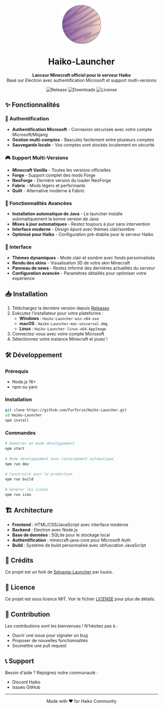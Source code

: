 <p align="center"><img src="../src/assets/images/icon.png" alt="icon-launcher" width="128"></p>

<h1 align="center">Haiko-Launcher</h1>

<p align="center">
  <strong>Lanceur Minecraft officiel pour le serveur Haiko</strong><br>
  Basé sur Electron avec authentification Microsoft et support multi-versions
</p>

<p align="center">
  <img src="https://img.shields.io/github/release/FurTorie/Haiko-Launcher.svg" alt="Release">
  <img src="https://img.shields.io/github/downloads/FurTorie/Haiko-Launcher/total.svg" alt="Downloads">
  <img src="https://img.shields.io/github/license/FurTorie/Haiko-Launcher.svg" alt="License">
</p>

## ✨ Fonctionnalités

### 🔐 Authentification
- **Authentification Microsoft** - Connexion sécurisée avec votre compte Microsoft/Mojang
- **Gestion multi-comptes** - Basculez facilement entre plusieurs comptes
- **Sauvegarde locale** - Vos comptes sont stockés localement en sécurité

### 🎮 Support Multi-Versions
- **Minecraft Vanilla** - Toutes les versions officielles
- **Forge** - Support complet des mods Forge
- **NeoForge** - Dernière version du loader NeoForge
- **Fabric** - Mods légers et performants
- **Quilt** - Alternative moderne à Fabric

### 🚀 Fonctionnalités Avancées
- **Installation automatique de Java** - Le launcher installe automatiquement la bonne version de Java
- **Mises à jour automatiques** - Restez toujours à jour sans intervention
- **Interface moderne** - Design épuré avec thèmes clair/sombre
- **Optimisé pour Haiko** - Configuration pré-établie pour le serveur Haiko

### 🎨 Interface
- **Thèmes dynamiques** - Mode clair et sombre avec fonds personnalisés
- **Rendu des skins** - Visualisation 3D de votre skin Minecraft
- **Panneau de news** - Restez informé des dernières actualités du serveur
- **Configuration avancée** - Paramètres détaillés pour optimiser votre expérience

## 📥 Installation

1. Téléchargez la dernière version depuis [Releases](https://github.com/FurTorie/Haiko-Launcher/releases)
2. Exécutez l'installateur pour votre plateforme :
   - **Windows** : `Haiko-Launcher-win-x64.exe`
   - **macOS** : `Haiko-Launcher-mac-universal.dmg`
   - **Linux** : `Haiko-Launcher-linux-x64.AppImage`
3. Connectez-vous avec votre compte Microsoft
4. Sélectionnez votre instance Minecraft et jouez !

## 🛠️ Développement

### Prérequis
- Node.js 16+
- npm ou yarn

### Installation
```bash
git clone https://github.com/FurTorie/Haiko-Launcher.git
cd Haiko-Launcher
npm install
```

### Commandes
```bash
# Démarrer en mode développement
npm start

# Mode développement avec rechargement automatique
npm run dev

# Construire pour la production
npm run build

# Générer les icônes
npm run icon
```

## 🏗️ Architecture

- **Frontend** : HTML/CSS/JavaScript avec interface moderne
- **Backend** : Electron avec Node.js
- **Base de données** : SQLite pour le stockage local
- **Authentification** : minecraft-java-core pour Microsoft Auth
- **Build** : Système de build personnalisé avec obfuscation JavaScript

## 📝 Crédits

Ce projet est un fork de [Selvania-Launcher](https://github.com/luuxis/Selvania-Launcher) par luuxis.

## 📄 Licence

Ce projet est sous licence MIT. Voir le fichier [LICENSE](https://github.com/FurTorie/Haiko-Launcher/blob/master/LICENSE.md) pour plus de détails.

## 🤝 Contribution

Les contributions sont les bienvenues ! N'hésitez pas à :
- Ouvrir une issue pour signaler un bug
- Proposer de nouvelles fonctionnalités
- Soumettre une pull request

## 📞 Support

Besoin d'aide ? Rejoignez notre communauté :
- Discord Haiko
- Issues GitHub

---

<p align="center">Made with ❤️ for Haiko Community</p>

